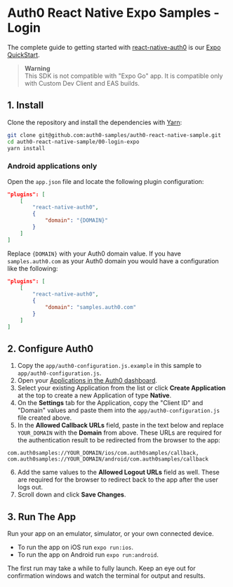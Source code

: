 # Auth0 React Native Expo Samples - Login

The complete guide to getting started with [react-native-auth0](https://github.com/auth0/react-native-auth0) is our [Expo QuickStart](https://auth0.com/docs/quickstart/native/react-native-expo/interactive).

> **Warning**      
> This SDK is not compatible with "Expo Go" app. It is compatible only with Custom Dev Client and EAS builds.

## 1. Install

Clone the repository and install the dependencies with [Yarn](https://yarnpkg.com):

```bash
git clone git@github.com:auth0-samples/auth0-react-native-sample.git
cd auth0-react-native-sample/00-login-expo
yarn install
```

### Android applications only

Open the `app.json` file and locate the following plugin configuration:

```json
"plugins": [
    [
        "react-native-auth0",
        {
            "domain": "{DOMAIN}"
        }
    ]
]
```

Replace `{DOMAIN}` with your Auth0 domain value. If you have `samples.auth0.com` as your Auth0 domain you would have a configuration like the following:

```json
"plugins": [
    [
        "react-native-auth0",
        {
            "domain": "samples.auth0.com"
        }
    ]
]
```

## 2. Configure Auth0

1. Copy the `app/auth0-configuration.js.example` in this sample to `app/auth0-configuration.js`.
2. Open your [Applications in the Auth0 dashboard](https://manage.auth0.com/#/applications).
3. Select your existing Application from the list or click **Create Application** at the top to create a new Application of type **Native**.
4. On the **Settings** tab for the Application, copy the "Client ID" and "Domain" values and paste them into the `app/auth0-configuration.js` file created above.
5. In the **Allowed Callback URLs** field, paste in the text below and replace `YOUR_DOMAIN` with the **Domain** from above. These URLs are required for the authentication result to be redirected from the browser to the app:

```
com.auth0samples://YOUR_DOMAIN/ios/com.auth0samples/callback,
com.auth0samples://YOUR_DOMAIN/android/com.auth0samples/callback
```

6. Add the same values to the **Allowed Logout URLs** field as well. These are required for the browser to redirect back to the app after the user logs out.
7. Scroll down and click **Save Changes**.

## 3. Run The App

Run your app on an emulator, simulator, or your own connected device.

- To run the app on iOS run `expo run:ios`.
- To run the app on Android run `expo run:android`.

The first run may take a while to fully launch. Keep an eye out for confirmation windows and watch the terminal for output and results.
